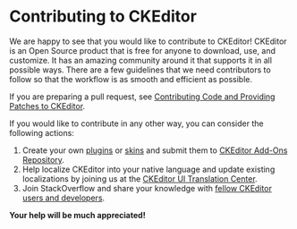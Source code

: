 # Contributing to CKEditor

We are happy to see that you would like to contribute to CKEditor! CKEditor is an Open Source product that is free for
anyone to download, use, and customize. It has an amazing community around it that supports it in all possible ways.
There are a few guidelines that we need contributors to follow so that the workflow is as smooth and efficient as
possible.

If you are preparing a pull request,
see [Contributing Code and Providing Patches to CKEditor](https://ckeditor.com/docs/ckeditor4/latest/guide/dev_contributing_code.html).

If you would like to contribute in any other way, you can consider the following actions:

1. Create your own [plugins](https://ckeditor.com/docs/ckeditor4/latest/guide/plugin_sdk_sample.html)
   or [skins](https://ckeditor.com/docs/ckeditor4/latest/guide/skin_sdk_intro.html)
   and submit them to [CKEditor Add-Ons Repository](https://ckeditor.com/cke4/addons/plugins/).
2. Help localize CKEditor into your native language and update existing localizations by joining us at the
   [CKEditor UI Translation Center](https://www.transifex.com/ckeditor/ckeditor/).
3. Join StackOverflow and share your knowledge
   with [fellow CKEditor users and developers](http://stackoverflow.com/questions/tagged/ckeditor).

**Your help will be much appreciated!**
